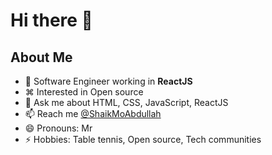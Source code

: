 # Hi there 👋

<!--
**ShaikMohammadAbdullah/ShaikMohammadAbdullah** is a ✨ _special_ ✨ repository because its `README.md` (this file) appears on your GitHub profile.

Here are some ideas to get you started:

- 🔭 I’m currently working on ...
- 🌱 I’m currently learning ...
- 👯 I’m looking to collaborate on ...
- 🤔 I’m looking for help with ...
- 💬 Ask me about ...
- 📫 How to reach me: ...
- 😄 Pronouns: ...
- ⚡ Fun fact: ...
-->

## About Me
- 🔭 Software Engineer working in **ReactJS**
- ⌘ Interested in Open source
- 💬 Ask me about HTML, CSS, JavaScript, ReactJS
- 📫 Reach me [@ShaikMoAbdullah](https://twitter.com/ShaikMoAbdullah)
- 😄 Pronouns: Mr
- ⚡ Hobbies: Table tennis, Open source, Tech communities
